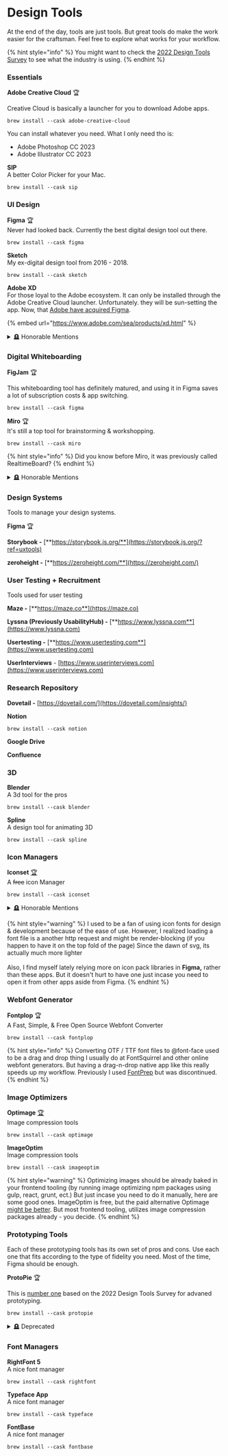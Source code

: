 # Design Tools

At the end of the day, tools are just tools. But great tools do make the work easier for the craftsman. Feel free to explore what works for your workflow.&#x20;

{% hint style="info" %}
You might want to check the [2022 Design Tools Survey](https://uxtools.co/survey/2022) to see what the industry is using.
{% endhint %}

### **Essentials**

**Adobe Creative Cloud**  🏆

Creative Cloud is basically a launcher for you to download Adobe apps.&#x20;

```
brew install --cask adobe-creative-cloud
```

You can install whatever you need. What I only need tho is:

* Adobe Photoshop CC 2023
* Adobe Illustrator CC 2023

**SIP**\
A better Color Picker for your Mac.

```
brew install --cask sip
```

### **UI Design**

**Figma** 🏆\
Never had looked back. Currently the best digital design tool out there.

```
brew install --cask figma
```

**Sketch**\
My ex-digital design tool from 2016 - 2018.

```
brew install --cask sketch
```

**Adobe XD**\
For those loyal to the Adobe ecosystem. It can only be installed through the Adobe Creative Cloud launcher. Unfortunately. they will be sun-setting the app. Now, that [Adobe have acquired Figma](https://www.theverge.com/2022/9/17/23357404/adobe-figma-acquisition-20-billion-bet-control-creative-market-antitrust).

{% embed url="https://www.adobe.com/sea/products/xd.html" %}

<details>

<summary><span data-gb-custom-inline data-tag="emoji" data-code="1faa6">🪦</span> Honorable Mentions</summary>

**Abstract**\
Its version control for Sketch

```
brew install --cask abstract
```

I work mostly with Figma - and it has version control baked in already.

**Zeplin**\
Design to developer handoff

```
brew install --cask zeplin
```

My favorite developer handoff tool that integrates nicely with Slack. A bit redundant if you use the Invision + Sketch combo. And very redundant if you're using Figma.

**Craft**\
Excellent plugin for Sketch from Invision

```
brew install --cask craftmanager
```

</details>



### **Digital Whiteboarding**

**FigJam** 🏆

This whiteboarding tool has definitely matured, and using it in Figma saves a lot of subscription costs & app switching.

```
brew install --cask figma
```

**Miro** 🏆\
It's still a top tool for brainstorming & workshopping.

```
brew install --cask miro
```

{% hint style="info" %}
Did you know before Miro, it was previously called RealtimeBoard?
{% endhint %}

<details>

<summary><span data-gb-custom-inline data-tag="emoji" data-code="1faa6">🪦</span> Honorable Mentions</summary>

**Mural**\
Haven't used this in ages. But it's a whiteboarding tool similar to Miro.

</details>



### **Design Systems**

Tools to manage your design systems.

**Figma** 🏆

**Storybook -** [**https://storybook.js.org/**](https://storybook.js.org/?ref=uxtools)

**zeroheight -** [**https://zeroheight.com/**](https://zeroheight.com/)

###

### **User Testing + Recruitment**

Tools used for user testing

**Maze -** [**https://maze.co**](https://maze.co)

**Lyssna (Previously UsabilityHub) -** [**https://www.lyssna.com**](https://www.lyssna.com)

**Usertesting -** [**https://www.usertesting.com**](https://www.usertesting.com)

**UserInterviews** - [https://www.userinterviews.com](https://www.userinterviews.com)



### Research Repository

**Dovetail -** [https://dovetail.com/](https://dovetail.com/insights/)

**Notion**

```
brew install --cask notion
```

**Google Drive**

**Confluence**

### **3D**

**Blender**\
A 3d tool for the pros

```
brew install --cask blender 
```

**Spline**\
A design tool for animating 3D

```
brew install --cask spline 
```



### **Icon Managers**

**Iconset** [🏆](https://emojipedia.org/trophy/)\
A ~~free~~ icon Manager

```
brew install --cask iconset
```

<details>

<summary><span data-gb-custom-inline data-tag="emoji" data-code="1faa6">🪦</span> Honorable Mentions</summary>

**Iconjar** \
An icon Manager

```
brew install --cask iconjar
```

**Nucleo**\
An icon Manager

```
brew install --cask nucleo
```

</details>

{% hint style="warning" %}
I used to be a fan of using icon fonts for design & development because of the ease of use. However, I realized loading a font file is a another http request and might be render-blocking (if you happen to have it on the top fold of the page) Since the dawn of svg, its actually much more lighter\
\
Also, I find myself lately relying more on icon pack libraries in **Figma,** rather than these apps. But it doesn't hurt to have one just incase you need to open it from other apps aside from Figma.
{% endhint %}



###

### **Webfont Generator**

**Fontplop** 🏆\
A Fast, Simple, & Free Open Source Webfont Converter

```
brew install --cask fontplop
```

{% hint style="info" %}
Converting OTF / TTF font files to @font-face used to be a drag and drop thing I usually do at FontSquirrel and other online webfont generators. But having a drag-n-drop native app like this really speeds up my workflow. Previously I used [FontPrep](https://github.com/briangonzalez/fontprep) but was discontinued.
{% endhint %}

###

### Image Optimizers

**Optimage** [🏆](https://emojipedia.org/trophy/)\
Image compression tools

```
brew install --cask optimage
```

**ImageOptim**\
Image compression tools

```
brew install --cask imageoptim
```

{% hint style="warning" %}
Optimizing images should be already baked in your frontend tooling (by running image optimizing npm packages using gulp, react, grunt, ect.) But just incase you need to do it manually, here are some good ones. ImageOptim is free, but the paid alternative Optimage [might be better](https://optimage.app/benchmark). But most frontend tooling, utilizes image compression packages already - you decide.
{% endhint %}

### **Prototyping Tools**

Each of these prototyping tools has its own set of pros and cons. Use each one that fits according to the type of fidelity you need. Most of the time, Figma should be enough.

**ProtoPie** :trophy:

This is [number one](https://uxtools.co/survey/2022/advanced-prototyping) based on the 2022 Design Tools Survey for advaned prototyping.

```
brew install --cask protopie
```

<details>

<summary><span data-gb-custom-inline data-tag="emoji" data-code="1faa6">🪦</span> Deprecated</summary>

**Principle**

```
brew install --cask principle
```

**Flinto**

**Framer**

```
brew install --cask framer
```

**Origami Studio**

```
brew install --cask origami-studio
```



</details>

### Font Managers

**RightFont 5**\
A nice font manager

```
brew install --cask rightfont
```

**Typeface App**\
A nice font manager

```
brew install --cask typeface
```

**FontBase**\
A nice font manager

```
brew install --cask fontbase
```
